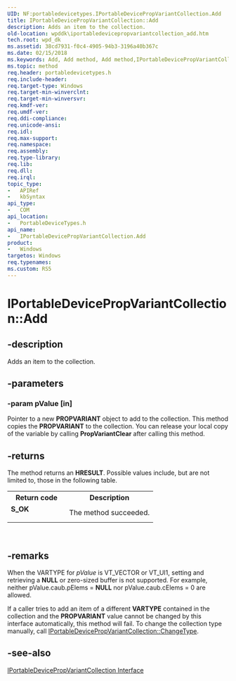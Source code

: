 ```yaml
---
UID: NF:portabledevicetypes.IPortableDevicePropVariantCollection.Add
title: IPortableDevicePropVariantCollection::Add
description: Adds an item to the collection.
old-location: wpddk\iportabledevicepropvariantcollection_add.htm
tech.root: wpd_dk
ms.assetid: 38cd7931-f0c4-4905-94b3-3196a40b367c
ms.date: 02/15/2018
ms.keywords: Add, Add method, Add method,IPortableDevicePropVariantCollection interface, IPortableDevicePropVariantCollection interface,Add method, IPortableDevicePropVariantCollection.Add, IPortableDevicePropVariantCollection::Add, IPortableDevicePropVariantCollectionAdd, portabledevicetypes/IPortableDevicePropVariantCollection::Add, wpddk.iportabledevicepropvariantcollection_add
ms.topic: method
req.header: portabledevicetypes.h
req.include-header: 
req.target-type: Windows
req.target-min-winverclnt: 
req.target-min-winversvr: 
req.kmdf-ver: 
req.umdf-ver: 
req.ddi-compliance: 
req.unicode-ansi: 
req.idl: 
req.max-support: 
req.namespace: 
req.assembly: 
req.type-library: 
req.lib: 
req.dll: 
req.irql: 
topic_type:
-	APIRef
-	kbSyntax
api_type:
-	COM
api_location:
-	PortableDeviceTypes.h
api_name:
-	IPortableDevicePropVariantCollection.Add
product:
-	Windows
targetos: Windows
req.typenames: 
ms.custom: RS5
---
```


# IPortableDevicePropVariantCollection::Add


## -description



Adds an item to the collection.




## -parameters




### -param pValue [in]

Pointer to a new <b>PROPVARIANT</b> object to add to the collection. This method copies the <b>PROPVARIANT</b> to the collection. You can release your local copy of the variable by calling <b>PropVariantClear</b> after calling this method.


## -returns



The method returns an <b>HRESULT</b>. Possible values include, but are not limited to, those in the following table.

<table>
<tr>
<th>Return code</th>
<th>Description</th>
</tr>
<tr>
<td width="40%">
<dl>
<dt><b>S_OK</b></dt>
</dl>
</td>
<td width="60%">
The method succeeded.

</td>
</tr>
</table>
 




## -remarks



When the VARTYPE for <i>pValue</i> is VT_VECTOR or VT_UI1, setting and retrieving a <b>NULL</b> or zero-sized buffer is not supported. For example, neither  pValue.caub.pElems = <b>NULL</b> nor pValue.caub.cElems = 0 are allowed.

If a caller tries to add an item of a different <b>VARTYPE</b> contained in the collection and the <b>PROPVARIANT</b> value cannot be changed by this interface automatically, this method will fail. To change the collection type manually, call <a href="https://msdn.microsoft.com/d8e6091e-92ca-49c7-8ee6-502e1567b609">IPortableDevicePropVariantCollection::ChangeType</a>.




## -see-also




<a href="https://msdn.microsoft.com/e097ee45-d8df-406d-80ca-93f128c19416">IPortableDevicePropVariantCollection Interface</a>
 

 

